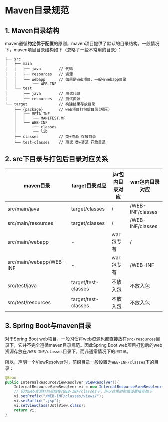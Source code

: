 # Maven目录规范

## 1. Maven目录结构

maven遵循**约定优于配置**的原则，maven项目提供了默认的目录结构。一般情况下，maven项目目录结构如下（忽略了一些不常用的目录）：

```
├── src
│   ├── main			
│   │   ├── java		// 代码
│   │   ├── resources	// 资源
│   │   └── webapp		// 如果是web项目，一般有webapp目录
│   │       └── WEB-INF
│   └── test
│       ├── java		// 测试代码
│       └── resources	// 测试资源
└── target				// 构建结果存放目录
    ├── {package}		// web项目打包后目录(解压)
    │   ├── META-INF
    │   │   └── MANIFEST.MF
    │   └── WEB-INF
    │       ├── classes
    │       └── lib
    ├── classes			// 类+资源 存放目录
    └── test-classes	// 测试 类+资源 存放目录
```

## 2. src下目录与打包后目录对应关系

| maven目录               | target目录对应      | jar包内目录对应 | war包内目录对应  |
| ----------------------- | ------------------- | --------------- | ---------------- |
| src/main/java           | target/classes      | /               | /WEB-INF/classes |
| src/main/resources      | target/classes      | /               | /WEB-INF/classes |
| src/main/webapp         | -                   | war包专有       | /                |
| src/main/webapp/WEB-INF | -                   | war包专有       | /WEB-INF         |
| src/test/java           | target/test-classes | 不放入包        | 不放入包         |
| src/test/resources      | target/test-classes | 不放入包        | 不放入包         |

## 3. Spring Boot与maven目录

对于Spring Boot web项目，一般习惯将web资源也都直接放在`src/resources`目录下，它并不完全遵循maven目录规范。因此Spring Boot web项目打包后的web资源存放在`/WEB-INF/classes`目录下，而非通常情况下的`根目录`。

所以，声明一个ViewResolver时，前缀目录一般设置为`WEB-INF/classes`下的目录：

```java
@Bean
public InternalResourceViewResolver viewResolver(){
    InternalResourceViewResolver vi = new InternalResourceViewResolver();
    // 因为web资源打包后放在/WEB-INF/classes下，所以这里的前缀设置填写如下
    vi.setPrefix("/WEB-INF/classes/views/"); 
    vi.setSuffix(".jsp");
    vi.setViewClass(JstlView.class);
    return vi;
}
```


